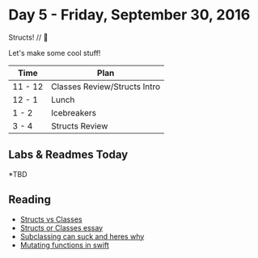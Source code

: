 # Day 5 - Friday, September 30, 2016

Structs! // :blue_heart:

Let's make some cool stuff!

Time        |   Plan   |
----------------|-------
11 - 12          | Classes Review/Structs Intro
12 - 1    | Lunch
1 - 2     | Icebreakers
3 - 4     | Structs Review

## Labs & Readmes Today

  *TBD

## Reading

* [Structs vs Classes](https://developer.apple.com/library/content/documentation/Swift/Conceptual/Swift_Programming_Language/ClassesAndStructures.html)
* [Structs or Classes essay](http://faq.sealedabstract.com/structs_or_classes/)
* [Subclassing can suck and heres why ](http://krakendev.io/blog/subclassing-can-suck-and-heres-why)
* [Mutating functions in swift ](https://www.natashatherobot.com/mutating-functions-swift-structs/)




<br>

